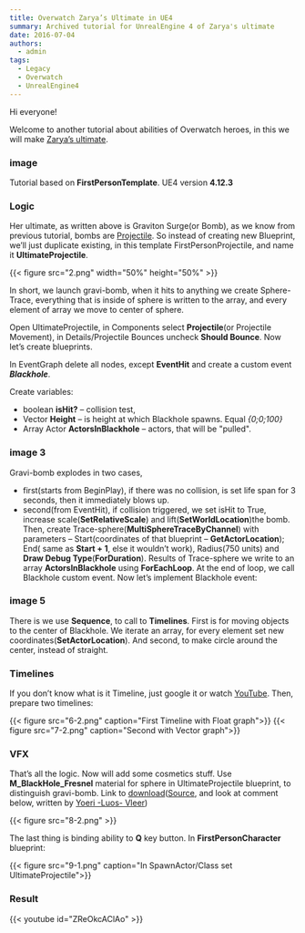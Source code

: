```yaml
---
title: Overwatch Zarya’s Ultimate in UE4
summary: Archived tutorial for UnrealEngine 4 of Zarya's ultimate  
date: 2016-07-04
authors:
  - admin
tags:
  - Legacy
  - Overwatch
  - UnrealEngine4
---
```


Hi everyone!

Welcome to another tutorial about abilities of Overwatch heroes, in this we will make [Zarya’s ultimate](https://overwatch.wikia.com/wiki/Zarya).

### image

Tutorial based on **FirstPersonTemplate**.
UE4 version **4.12.3**

### Logic

Her ultimate, as written above is Graviton Surge(or Bomb), as we know from previous tutorial, bombs are [Projectile](/post/legacy/overwatch-genjii). So instead of creating new Blueprint, we’ll just duplicate existing, in this template FirstPersonProjectile, and name it **UltimateProjectile**.

{{< figure src="2.png" width="50%" height="50%" >}}

In short, we launch gravi-bomb, when it hits to anything we create Sphere-Trace, everything that is inside of sphere is written to the array, and every element of array we move to center of sphere.

Open UltimateProjectile, in Components select **Projectile**(or Projectile Movement), in Details/Projectile Bounces uncheck **Should Bounce**. Now let’s create blueprints.

In EventGraph delete all nodes, except **EventHit** and create a custom event ***Blackhole***.

Create variables:
- boolean **isHit?** – collision test,
- Vector **Height** – is height at which Blackhole spawns. Equal *{0;0;100}*
- Array Actor **ActorsInBlackhole** – actors, that will be "pulled".

### image 3

Gravi-bomb explodes in two cases,

- first(starts from BeginPlay), if there was no collision, is set life span for 3 seconds, then it immediately blows up.
- second(from EventHit), if collision triggered, we set isHit to True, increase scale(**SetRelativeScale**) and lift(**SetWorldLocation**)the bomb. Then, create Trace-sphere(**MultiSphereTraceByChannel**) with parameters – Start(coordinates of that blueprint – **GetActorLocation**); End( same as **Start + 1**, else it wouldn’t work), Radius(750 units) and **Draw Debug Type**(**ForDuration**). Results of Trace-sphere we write to an array **ActorsInBlackhole** using **ForEachLoop**. At the end of loop, we call Blackhole custom event.
Now let’s implement Blackhole event:

### image 5

There is we use **Sequence**, to call to **Timelines**. First is for moving objects to the center of Blackhole. We iterate an array, for every element set new coordinates(**SetActorLocation**). And second, to make circle around the center, instead of straight.

### Timelines

If you don’t know what is it Timeline, just google it or watch [YouTube](https://www.youtube.com/results?search_query=timeline+unreal+engine+4).
Then, prepare two timelines:

{{< figure src="6-2.png" caption="First Timeline with Float graph">}}
{{< figure src="7-2.png" caption="Second with Vector graph">}}


### VFX
That’s all the logic. Now will add some cosmetics stuff. Use **M_BlackHole_Fresnel** material for sphere in UltimateProjectile blueprint, to distinguish gravi-bomb. Link to [download](https://www.dropbox.com/s/sbo40m3z703irb6/BlackHole.zip)([Source](https://www.youtube.com/watch?v=IkmDdL7b-4I), and look at comment below, written by [Yoeri -Luos- Vleer](https://www.youtube.com/user/vladderbeest))

{{< figure src="8-2.png" >}}

The last thing is binding ability to **Q** key button. In **FirstPersonCharacter** blueprint:

{{< figure src="9-1.png" caption="In SpawnActor/Class set UltimateProjectile">}}

### Result
{{< youtube id="ZReOkcAClAo" >}}
